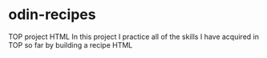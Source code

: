 # odin-recipes
TOP project HTML
In this project I practice all of the skills I have acquired in TOP so far by building a recipe HTML